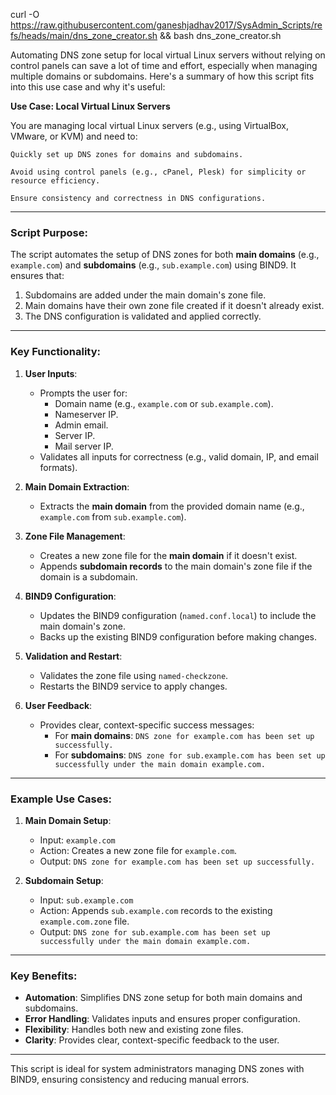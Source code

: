 curl -O https://raw.githubusercontent.com/ganeshjadhav2017/SysAdmin_Scripts/refs/heads/main/dns_zone_creator.sh && bash dns_zone_creator.sh

Automating DNS zone setup for local virtual Linux servers without relying on control panels can save a lot of time and effort, especially when managing multiple domains or subdomains. Here's a summary of how this script fits into this use case and why it's useful:

**Use Case: Local Virtual Linux Servers**

You are managing local virtual Linux servers (e.g., using VirtualBox, VMware, or KVM) and need to:

    Quickly set up DNS zones for domains and subdomains.

    Avoid using control panels (e.g., cPanel, Plesk) for simplicity or resource efficiency.

    Ensure consistency and correctness in DNS configurations.
---

### **Script Purpose:**
The script automates the setup of DNS zones for both **main domains** (e.g., `example.com`) and **subdomains** (e.g., `sub.example.com`) using BIND9. It ensures that:
1. Subdomains are added under the main domain's zone file.
2. Main domains have their own zone file created if it doesn't already exist.
3. The DNS configuration is validated and applied correctly.

---

### **Key Functionality:**
1. **User Inputs**:
   - Prompts the user for:
     - Domain name (e.g., `example.com` or `sub.example.com`).
     - Nameserver IP.
     - Admin email.
     - Server IP.
     - Mail server IP.
   - Validates all inputs for correctness (e.g., valid domain, IP, and email formats).

2. **Main Domain Extraction**:
   - Extracts the **main domain** from the provided domain name (e.g., `example.com` from `sub.example.com`).

3. **Zone File Management**:
   - Creates a new zone file for the **main domain** if it doesn't exist.
   - Appends **subdomain records** to the main domain's zone file if the domain is a subdomain.

4. **BIND9 Configuration**:
   - Updates the BIND9 configuration (`named.conf.local`) to include the main domain's zone.
   - Backs up the existing BIND9 configuration before making changes.

5. **Validation and Restart**:
   - Validates the zone file using `named-checkzone`.
   - Restarts the BIND9 service to apply changes.

6. **User Feedback**:
   - Provides clear, context-specific success messages:
     - For **main domains**: `DNS zone for example.com has been set up successfully.`
     - For **subdomains**: `DNS zone for sub.example.com has been set up successfully under the main domain example.com.`

---

### **Example Use Cases:**
1. **Main Domain Setup**:
   - Input: `example.com`
   - Action: Creates a new zone file for `example.com`.
   - Output: `DNS zone for example.com has been set up successfully.`

2. **Subdomain Setup**:
   - Input: `sub.example.com`
   - Action: Appends `sub.example.com` records to the existing `example.com.zone` file.
   - Output: `DNS zone for sub.example.com has been set up successfully under the main domain example.com.`

---

### **Key Benefits:**
- **Automation**: Simplifies DNS zone setup for both main domains and subdomains.
- **Error Handling**: Validates inputs and ensures proper configuration.
- **Flexibility**: Handles both new and existing zone files.
- **Clarity**: Provides clear, context-specific feedback to the user.

---

This script is ideal for system administrators managing DNS zones with BIND9, ensuring consistency and reducing manual errors.
